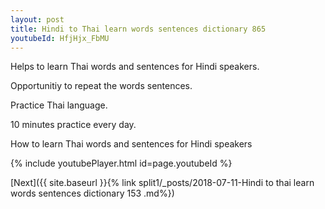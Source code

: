 ```yaml
---
layout: post
title: Hindi to Thai learn words sentences dictionary 865 
youtubeId: HfjHjx_FbMU
---
```

 
 
Helps to learn Thai words and sentences for Hindi speakers.

Opportunitiy to repeat the words sentences. 

Practice Thai language. 
 
10 minutes practice every day. 
 
How to learn Thai words and sentences for Hindi speakers 
 
{% include youtubePlayer.html id=page.youtubeId %}
 
 
[Next]({{ site.baseurl }}{% link  split1/_posts/2018-07-11-Hindi to thai learn words sentences dictionary 153 .md%})
 
